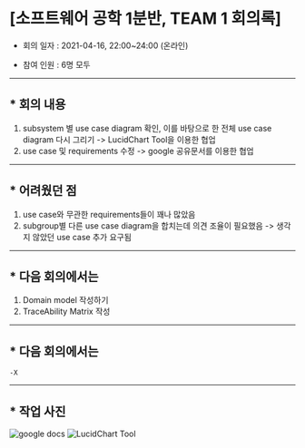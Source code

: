 # [소프트웨어 공학 1분반, TEAM 1 회의록]
* 회의 일자 : 2021-04-16,  22:00~24:00 (온라인)

* 참여 인원 : 6명 모두

---

## * 회의 내용
1. subsystem 별 use case diagram 확인, 이를 바탕으로 한 전체 use case diagram 다시 그리기 -> LucidChart Tool을 이용한 협업
2. use case 및 requirements 수정 -> google 공유문서를 이용한 협업

---

## * 어려웠던 점
1. use case와 무관한 requirements들이 꽤나 많았음
2. subgroup별 다른 use case diagram을 합치는데 의견 조율이 필요했음
   -> 생각지 않았던 use case 추가 요구됨

---

## * 다음 회의에서는
1. Domain model 작성하기
2. TraceAbility Matrix 작성

--- 

## * 다음 회의에서는
    -X

--- 

## * 작업 사진

![google docs](./image/1.jpg)
![LucidChart Tool](./image/2.jpg)




